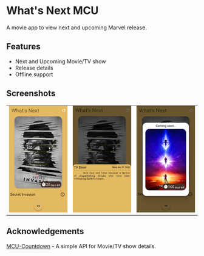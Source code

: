 # What's Next MCU

A movie app to view next and upcoming Marvel release.

## Features

- Next and Upcoming Movie/TV show
- Release details
- Offline support

## Screenshots

|                                     |                                     |                                     |
|-------------------------------------|-------------------------------------|-------------------------------------|
| ![image_1](screenshots/image_1.jpg) | ![image_2](screenshots/image_2.jpg) | ![image_3](screenshots/image_3.jpg) |

## Acknowledgements

[MCU-Countdown](https://github.com/DiljotSG/MCU-Countdown) - A simple API for Movie/TV show details.
